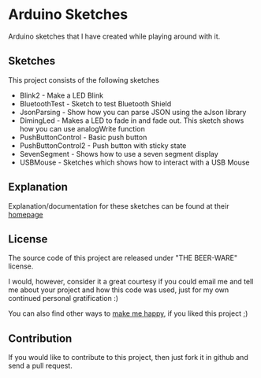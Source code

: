 # Arduino Sketches

Arduino sketches that I have created while playing around with it.

## Sketches

This project consists of the following sketches

- Blink2 - Make a LED Blink
- BluetoothTest - Sketch to test Bluetooth Shield
- JsonParsing - Show how you can parse JSON using the aJson library
- DimingLed - Makes a LED to fade in and fade out. This sketch shows how you can use analogWrite function
- PushButtonControl - Basic push button
- PushButtonControl2 - Push button with sticky state
- SevenSegment - Shows how to use a seven segment display
- USBMouse - Sketches which shows how to interact with a USB Mouse

## Explanation

Explanation/documentation for these sketches can be found at their [homepage](http://sudarmuthu.com/arduino/)

## License

The source code of this project are released under "THE BEER-WARE" license.

I would, however, consider it a great courtesy if you could email me and tell me about your project and how this code was used, just for my own continued personal gratification :)

You can also find other ways to [make me happy](http://sudarmuthu.com/if-you-wanna-thank-me), if you liked this project ;)

Contribution
-------------

If you would like to contribute to this project, then just fork it in github and send a pull request. 

